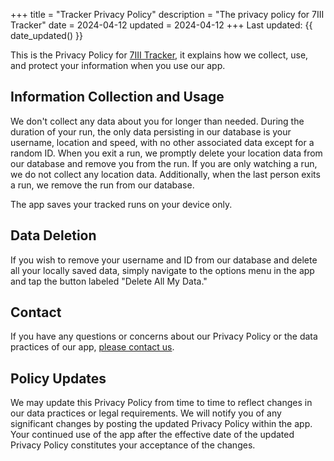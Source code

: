 +++
title = "Tracker Privacy Policy"
description = "The privacy policy for 7III Tracker"
date = 2024-04-12
updated = 2024-04-12
+++
Last updated: {{ date_updated() }}

This is the Privacy Policy for [7III Tracker](/tracker), it explains how we collect, use, and protect your information when you use our app.

## Information Collection and Usage

We don't collect any data about you for longer than needed. During the duration of your run, the only data persisting in our database is your username, location and speed, with no other associated data except for a random ID. When you exit a run, we promptly delete your location data from our database and remove you from the run. If you are only watching a run, we do not collect any location data. Additionally, when the last person exits a run, we remove the run from our database.

The app saves your tracked runs on your device only.

## Data Deletion

If you wish to remove your username and ID from our database and delete all your locally saved data, simply navigate to the options menu in the app and tap the button labeled "Delete All My Data."


## Contact

If you have any questions or concerns about our Privacy Policy or the data practices of our app, [please contact us](/contact).

## Policy Updates

We may update this Privacy Policy from time to time to reflect changes in our data practices or legal requirements. We will notify you of any significant changes by posting the updated Privacy Policy within the app. Your continued use of the app after the effective date of the updated Privacy Policy constitutes your acceptance of the changes.